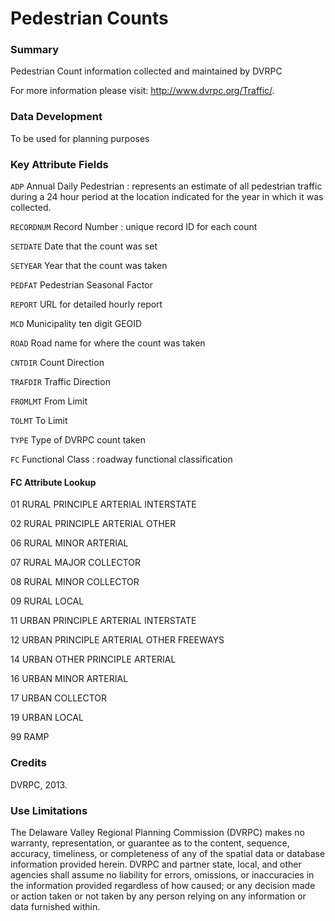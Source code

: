 # Pedestrian Counts

### Summary
Pedestrian Count information collected and maintained by DVRPC 

For more information please visit: http://www.dvrpc.org/Traffic/.

### Data Development

To be used for planning purposes

### Key Attribute Fields
`ADP` Annual Daily Pedestrian : represents an estimate of all pedestrian traffic during a 24 hour period at the location indicated for the year in which it was collected. 

`RECORDNUM` Record Number : unique record ID for each count

`SETDATE` Date that the count was set

`SETYEAR` Year that the count was taken

`PEDFAT` Pedestrian Seasonal Factor

`REPORT` URL for detailed hourly report

`MCD` Municipality ten digit GEOID 

`ROAD` Road name for where the count was taken

`CNTDIR` Count Direction

`TRAFDIR` Traffic Direction

`FROMLMT` From Limit 

`TOLMT` To Limit

`TYPE` Type of DVRPC count taken

`FC` Functional Class : roadway functional classification 

#### FC Attribute Lookup

01 RURAL PRINCIPLE ARTERIAL INTERSTATE

02 RURAL PRINCIPLE ARTERIAL OTHER

06 RURAL MINOR ARTERIAL

07 RURAL MAJOR COLLECTOR

08 RURAL MINOR COLLECTOR

09 RURAL LOCAL

11 URBAN PRINCIPLE ARTERIAL INTERSTATE

12 URBAN PRINCIPLE ARTERIAL OTHER FREEWAYS

14 URBAN OTHER PRINCIPLE ARTERIAL

16 URBAN MINOR ARTERIAL

17 URBAN COLLECTOR

19 URBAN LOCAL

99 RAMP


### Credits
DVRPC, 2013.

### Use Limitations
The Delaware Valley Regional Planning Commission (DVRPC) makes no warranty, representation, or guarantee as to the content, sequence, accuracy, timeliness, or completeness of any of the spatial data or database information provided herein. DVRPC and partner state, local, and other agencies shall assume no liability for errors, omissions, or inaccuracies in the information provided regardless of how caused; or any decision made or action taken or not taken by any person relying on any information or data furnished within. 


